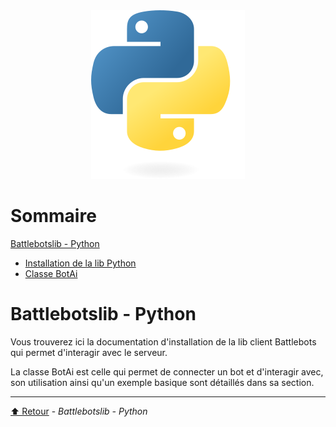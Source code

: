 <link rel="stylesheet" type="text/css" href="style/style.css">
<link rel="stylesheet" type="text/css" href="style/dark-theme.css">
<link rel="stylesheet" type="text/css" href="style/dark-code.css">

<!-- Side navigation -->
<div class="sidebar">
  <center><img src="img/Python-logo-notext.svg"></center>
  <h1>Sommaire</h1>
  
  <a href="Battlebotslib%20-%20Python.html">Battlebotslib - Python</a>
  <ul>
    <li><a href="client/Installation%20de%20la%20lib%20Python.html">Installation de la lib Python</a></li>
	  <li><a href="tech/Classe%20BotAi.html">Classe BotAi</a></li>
  </ul>
</div>

<!-- Page content -->
<div class="main">


# Battlebotslib - Python

Vous trouverez ici la documentation d'installation de la lib client Battlebots qui permet d'interagir avec le serveur.

La classe BotAi est celle qui permet de connecter un bot et d'interagir avec, son utilisation ainsi qu'un exemple basique sont détaillés dans sa section.


---

[⬆️ Retour](#top) - _Battlebotslib - Python_

</div>
